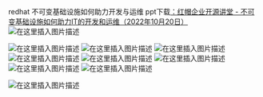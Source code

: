redhat 不可变基础设施如何助力开发与运维
ppt下载[：红帽企业开源讲堂 - 不可变基础设施如何助力IT的开发和运维（2022年10月20日）](https://app.ma.scrmtech.com/meetings/meetingPc/Detail?pf_uid=17113_1759&pf_type=3&id=69170&auto_apply_meeting=1)
![在这里插入图片描述](https://img-blog.csdnimg.cn/2f82cd9c77124d9d941a8a0480564d70.png)

![在这里插入图片描述](https://img-blog.csdnimg.cn/2754ba96d3264f6aa237af52bc46f343.png)
![在这里插入图片描述](https://img-blog.csdnimg.cn/98b5eeceb9be4f2983811391bf83c7c8.png)
![在这里插入图片描述](https://img-blog.csdnimg.cn/fb6d0490154147a6bc627fc64d3604de.png)
![在这里插入图片描述](https://img-blog.csdnimg.cn/2896805e8720470c893ede8ac33ef581.png)
![在这里插入图片描述](https://img-blog.csdnimg.cn/e52019c1c3fd4e7d8669e24cce35ac41.png)
![在这里插入图片描述](https://img-blog.csdnimg.cn/306e8706db844f9b9f36b6fb21269fa9.png)
![在这里插入图片描述](https://img-blog.csdnimg.cn/d9e21deaf78548a8ab5ac1f56b294ec7.png)
![在这里插入图片描述](https://img-blog.csdnimg.cn/ee8fe25836af4ecd9cc523252c0e9cd6.png)

![在这里插入图片描述](https://img-blog.csdnimg.cn/18f34e8ed9f64144b87cb9aca8961a6b.png)



